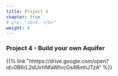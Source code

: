 ```yaml
---
title: Project 4
chapter: true
# pre: "<b>4. </b>"
weight: 4
---
```


### Project 4 - Build your own Aquifer

{{% link "hhttps://drive.google.com/open?id=0B6rL2dUirhNfaWhrcGs4RmhJTzA" %}}
